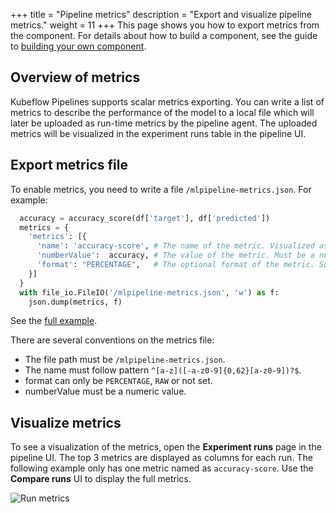 +++
title = "Pipeline metrics"
description = "Export and visualize pipeline metrics."
weight = 11
+++
This page shows you how to export metrics from the component. For details about how to build a component, see the guide to [building your own component](/docs/pipelines/build-component).
 
## Overview of metrics

Kubeflow Pipelines supports scalar metrics exporting. You can write a list of metrics to describe the performance of the model to a local file which will later be uploaded as run-time metrics by the pipeline agent. The uploaded metrics will be visualized in the experiment runs table in the pipeline UI.
 
## Export metrics file

To enable metrics, you need to write a file `/mlpipeline-metrics.json`. For example:
```Python
  accuracy = accuracy_score(df['target'], df['predicted'])
  metrics = {
    'metrics': [{
      'name': 'accuracy-score', # The name of the metric. Visualized as the column name in the runs table.
      'numberValue':  accuracy, # The value of the metric. Must be a numeric value.
      'format': "PERCENTAGE",   # The optional format of the metric. Supported values are "RAW" (displayed in raw format) and "PERCENTAGE" (displayed in percentage format).
    }]
  }
  with file_io.FileIO('/mlpipeline-metrics.json', 'w') as f:
    json.dump(metrics, f)
```
See the [full example](https://github.com/kubeflow/pipelines/blob/master/components/local/confusion_matrix/src/confusion_matrix.py#L90).

There are several conventions on the metrics file:

* The file path must be `/mlpipeline-metrics.json`.
* The name must follow pattern `^[a-z]([-a-z0-9]{0,62}[a-z0-9])?$`.
* format can only be `PERCENTAGE`, `RAW` or not set.
* numberValue must be a numeric value.

## Visualize metrics

To see a visualization of the metrics, open the **Experiment runs** page in the pipeline UI. The top 3 metrics are displayed as columns for each run. The following example only has one metric named as `accuracy-score`. Use the **Compare runs** UI to display the full metrics.

<img src="/docs/images/metric.png" 
  alt="Run metrics"
  class="mt-3 mb-3 p-3 border border-info rounded">
